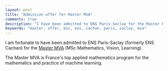 ```yaml
---
layout: post
title: "Admission offer for Master MVA"
comments: true
description: "I have been admitted to ENS Paris-Saclay for the Master MVA"
keywords: "master, offer, msc, ens, cachan, paris, saclay, mva"
---
```


I am fortunate to have been admitted to ENS Paris-Saclay (formerly ENS Cachan) for the [Master MVA](http://math.ens-paris-saclay.fr/version-francaise/formations/master-mva/) (MSc Mathematics, Vision, Learning).

The Master MVA is France's top applied mathematics program for the mathematics and practice of machine learning.
